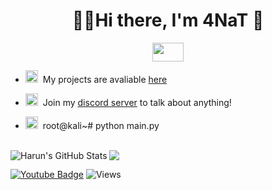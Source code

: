 <h1 align="center">👨‍💻Hi there, I'm 4NaT 👋</h1>

<p align="center">
  <img width='50' height='30' src="https://i.giphy.com/media/YQitE4YNQNahy/giphy.webp">
  
</p>

- <img src="https://image.flaticon.com/icons/png/512/25/25231.png" width="20" height="20">&nbsp;&nbsp;My projects are avaliable [here](https://github.com/4nat)

- <img src="https://image.flaticon.com/icons/png/512/2111/2111370.png" width="20" height="20">&nbsp;&nbsp;Join my [discord server](https://discord.com/invite/hgnsJVdBEn) to talk about anything!

- <img src="https://drt.sh/img/surface-pro-refind/os_kali.png" width="20" height="20">&nbsp;&nbsp;root@kali~# python main.py



<br>
 <img align="left" alt="Harun's GitHub Stats" src="https://github-readme-stats.codestackr.vercel.app/api?username=4nat&show_icons=true&hide_border=true&theme=tokyonight"/>
<img src="https://github-readme-stats.vercel.app/api/top-langs/?username=4nat&show_icons=true&hide_border=true&theme=tokyonight" />

[![Youtube Badge](https://img.shields.io/badge/-YouTube-ff0000?style=flat-square&labelColor=ff0000&logo=youtube&logoColor=white&link=https://www.youtube.com/user/HarunMISTIK)](https://www.youtube.com/HarunMISTIK)
![Views](https://views.whatilearened.today/views/github/4nat/ismlhbb.svg?cache=remove)
